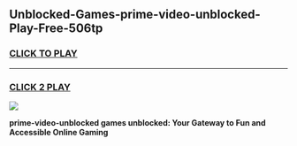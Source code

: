 
## Unblocked-Games-prime-video-unblocked-Play-Free-506tp
<h3>
<a href="https://premium76.site?title=prime-video-unblocked&ref=18A1">CLICK TO PLAY</a></h3>
<hr>

<h3>
<a href="https://premium76.site?title=prime-video-unblocked&ref=18A1">CLICK 2 PLAY</a>
  
</h3>

<a href="https://premium76.site?title=prime-video-unblocked&ref=18A1"><img src="https://clearcache.store/games.png"></a>


**prime-video-unblocked games unblocked: Your Gateway to Fun and Accessible Online Gaming**
